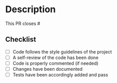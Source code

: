 # Description

<!--Include a summary of the change and which issue is fixed. Also include relevant motivation and context. List any dependencies that are required for this change.-->

This PR closes #<!-- issue or feature -->

## Checklist

- [ ] Code follows the style guidelines of the project
- [ ] A self-review of the code has been done
- [ ] Code is properly commented (if needed)
- [ ] Changes have been documented
- [ ] Tests have been accordingly added and pass
